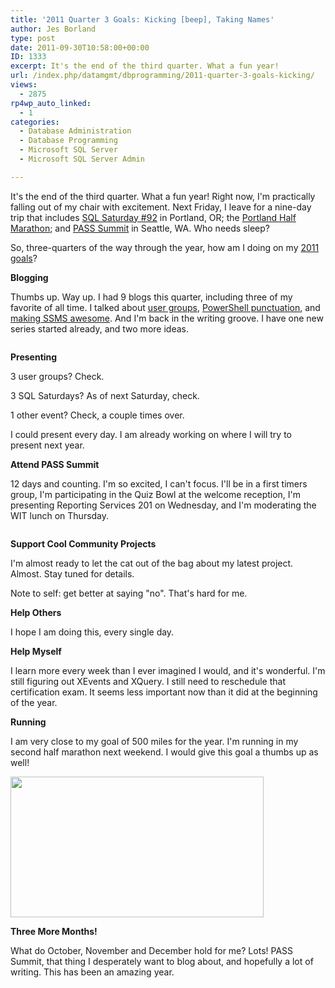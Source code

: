 ```yaml
---
title: '2011 Quarter 3 Goals: Kicking [beep], Taking Names'
author: Jes Borland
type: post
date: 2011-09-30T10:58:00+00:00
ID: 1333
excerpt: It's the end of the third quarter. What a fun year!
url: /index.php/datamgmt/dbprogramming/2011-quarter-3-goals-kicking/
views:
  - 2875
rp4wp_auto_linked:
  - 1
categories:
  - Database Administration
  - Database Programming
  - Microsoft SQL Server
  - Microsoft SQL Server Admin

---
```

It's the end of the third quarter. What a fun year! Right now, I'm practically falling out of my chair with excitement. Next Friday, I leave for a nine-day trip that includes [SQL Saturday #92][1] in Portland, OR; the [Portland Half Marathon][2]; and [PASS Summit][3] in Seattle, WA. Who needs sleep? 

So, three-quarters of the way through the year, how am I doing on my [2011 goals][4]? 

**Blogging** 

Thumbs up. Way up. I had 9 blogs this quarter, including three of my favorite of all time. I talked about [user groups][5], [PowerShell punctuation][6], and [making SSMS awesome][7]. And I'm back in the writing groove. I have one new series started already, and two more ideas. 

<p align="center">
  <img src="http://farm1.static.flickr.com/23/24720422_1453032576.jpg" alt="" title="" />
</p>

**Presenting** 

3 user groups? Check.
  
3 SQL Saturdays? As of next Saturday, check.
  
1 other event? Check, a couple times over. 

I could present every day. I am already working on where I will try to present next year. 

**Attend PASS Summit** 

12 days and counting. I'm so excited, I can't focus. I'll be in a first timers group, I'm participating in the Quiz Bowl at the welcome reception, I'm presenting Reporting Services 201 on Wednesday, and I'm moderating the WIT lunch on Thursday. 

<p align="center">
  <img src="/wp-content/uploads/users/grrlgeek/PASS_2011_SpeakingButton_180x180-black.png?mtime=1312531636" alt="" title="" />
</p>

**Support Cool Community Projects** 

I'm almost ready to let the cat out of the bag about my latest project. Almost. Stay tuned for details. 

Note to self: get better at saying "no". That's hard for me. 

**Help Others** 

I hope I am doing this, every single day.

**Help Myself** 

I learn more every week than I ever imagined I would, and it's wonderful. I'm still figuring out XEvents and XQuery. I still need to reschedule that certification exam. It seems less important now than it did at the beginning of the year. 

**Running** 

I am very close to my goal of 500 miles for the year. I'm running in my second half marathon next weekend. I would give this goal a thumbs up as well! 

<div class="image_block">
  <a href="/wp-content/uploads/blogs/All/runningshoes.jpg?mtime=1317387489"><img alt="" src="/wp-content/uploads/blogs/All/runningshoes.jpg?mtime=1317387489" width="405" height="225" /></a>
</div>

**Three More Months!** 

What do October, November and December hold for me? Lots! PASS Summit, that thing I desperately want to blog about, and hopefully a lot of writing. This has been an amazing year.

 [1]: http://sqlsaturday.com/92/eventhome.aspx
 [2]: http://www.portlandmarathon.org/
 [3]: http://www.sqlpass.org/summit/2011/
 [4]: /index.php/DataMgmt/DataDesign/2011-goals-bring-it-on
 [5]: /index.php/All/?p=1313
 [6]: /index.php/All/?p=1346
 [7]: /index.php/All/?p=1414